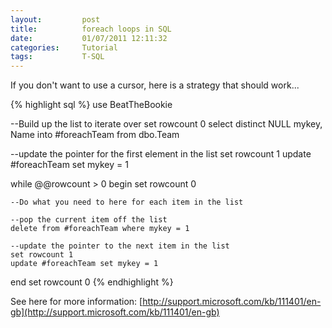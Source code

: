 ```yaml
---
layout:       	post
title:        	foreach loops in SQL
date:         	01/07/2011 12:11:32
categories:   	Tutorial
tags:			T-SQL
---
```


If you don't want to use a cursor, here is a strategy that should work...

{% highlight sql %}
use BeatTheBookie
 
--Build up the list to iterate over
set rowcount 0 
select distinct NULL mykey, Name into #foreachTeam from dbo.Team
 
--update the pointer for the first element in the list
set rowcount 1 
update #foreachTeam set mykey = 1
 
while @@rowcount > 0 
begin 
    set rowcount 0
 
    --Do what you need to here for each item in the list
 
    --pop the current item off the list
    delete from #foreachTeam where mykey = 1 
 
    --update the pointer to the next item in the list
    set rowcount 1 
    update #foreachTeam set mykey = 1 
 
end 
set rowcount 0
{% endhighlight %}

See here for more information: [http://support.microsoft.com/kb/111401/en-gb](http://support.microsoft.com/kb/111401/en-gb)